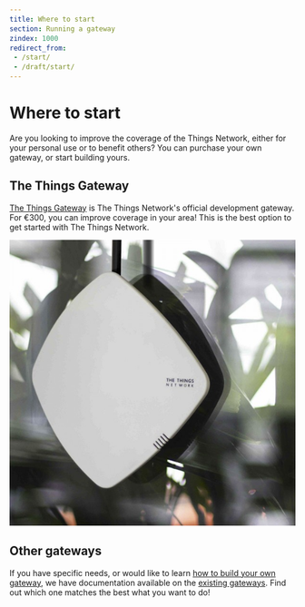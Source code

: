 ```yaml
---
title: Where to start
section: Running a gateway
zindex: 1000
redirect_from:
 - /start/
 - /draft/start/
---
```


# Where to start

Are you looking to improve the coverage of the Things Network, either for your personal use or to benefit others? You can purchase your own gateway, or start building yours.

## The Things Gateway

[The Things Gateway](../gateway/index.md) is The Things Network's official development gateway. For €300, you can improve coverage in your area! This is the best option to get started with The Things Network.

![The Things Gateway](gateway.jpg)

## Other gateways

If you have specific needs, or would like to learn [how to build your own gateway](build.html), we have documentation available on the [existing gateways](list.html). Find out which one matches the best what you want to do!
